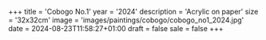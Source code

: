 +++
title = 'Cobogo No.1'
year = '2024'
description = 'Acrylic on paper'
size = '32x32cm'
image = 'images/paintings/cobogo/cobogo_no1_2024.jpg'
date = 2024-08-23T11:58:27+01:00
draft = false
sale = false
+++
